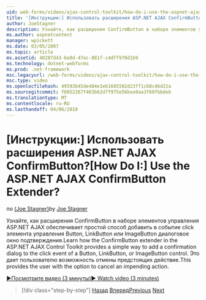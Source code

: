 ```yaml
---
uid: web-forms/videos/ajax-control-toolkit/how-do-i-use-the-aspnet-ajax-confirmbutton-extender
title: '[Инструкции:] Использовать расширения ASP.NET AJAX ConfirmButton? | Документы Майкрософт'
author: JoeStagner
description: Узнайте, как расширения ConfirmButton в наборе элементов управления ASP.NET AJAX обеспечивает простой способ добавления диалоговое окно подтверждения события щелчка кнопки, L....
ms.author: aspnetcontent
manager: wpickett
ms.date: 03/05/2007
ms.topic: article
ms.assetid: 40287d43-6e0d-47ec-881f-c4dff970d1b9
ms.technology: dotnet-webforms
ms.prod: .net-framework
msc.legacyurl: /web-forms/videos/ajax-control-toolkit/how-do-i-use-the-aspnet-ajax-confirmbutton-extender
msc.type: video
ms.openlocfilehash: 49593b45de484e1eb1685502d23ff1c68c46d22a
ms.sourcegitcommit: f8852267f463b62d7f975e56bea9aa3f68fbbdeb
ms.translationtype: MT
ms.contentlocale: ru-RU
ms.lasthandoff: 04/06/2018
---
```

<a name="how-do-i-use-the-aspnet-ajax-confirmbutton-extender"></a><span data-ttu-id="f597d-104">[Инструкции:] Использовать расширения ASP.NET AJAX ConfirmButton?</span><span class="sxs-lookup"><span data-stu-id="f597d-104">[How Do I:] Use the ASP.NET AJAX ConfirmButton Extender?</span></span>
====================
<span data-ttu-id="f597d-105">по [(Joe Stagner)](https://github.com/JoeStagner)</span><span class="sxs-lookup"><span data-stu-id="f597d-105">by [Joe Stagner](https://github.com/JoeStagner)</span></span>

<span data-ttu-id="f597d-106">Узнайте, как расширения ConfirmButton в наборе элементов управления ASP.NET AJAX обеспечивает простой способ добавить в событие click элемента управления Button, LinkButton или ImageButton диалоговое окно подтверждения.</span><span class="sxs-lookup"><span data-stu-id="f597d-106">Learn how the ConfirmButton extender in the ASP.NET AJAX Control Toolkit provides a simple way to add a confirmation dialog to the click event of a Button, LinkButton, or ImageButton control.</span></span> <span data-ttu-id="f597d-107">Это дает пользователю возможность отмены предстоящих действие.</span><span class="sxs-lookup"><span data-stu-id="f597d-107">This provides the user with the option to cancel an impending action.</span></span>

[<span data-ttu-id="f597d-108">&#9654;Посмотрите видео (3 минуты)</span><span class="sxs-lookup"><span data-stu-id="f597d-108">&#9654; Watch video (3 minutes)</span></span>](https://channel9.msdn.com/Blogs/ASP-NET-Site-Videos/how-do-i-use-the-aspnet-ajax-confirmbutton-extender)

> [!div class="step-by-step"]
> <span data-ttu-id="f597d-109">[Назад](how-do-i-get-started-with-the-aspnet-ajax-animation-extender-control.md)
> [Вперед](how-do-i-use-the-aspnet-ajax-slider-control.md)</span><span class="sxs-lookup"><span data-stu-id="f597d-109">[Previous](how-do-i-get-started-with-the-aspnet-ajax-animation-extender-control.md)
[Next](how-do-i-use-the-aspnet-ajax-slider-control.md)</span></span>
